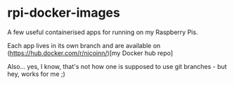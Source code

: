 # rpi-docker-images

A few useful containerised apps for running on my Raspberry Pis. 

Each app lives in its own branch and are available on (https://hub.docker.com/r/nicoinn/)[my Docker hub repo] 

Also...  yes, I know, that's not how one is supposed to use git branches - but hey, works for me ;)
